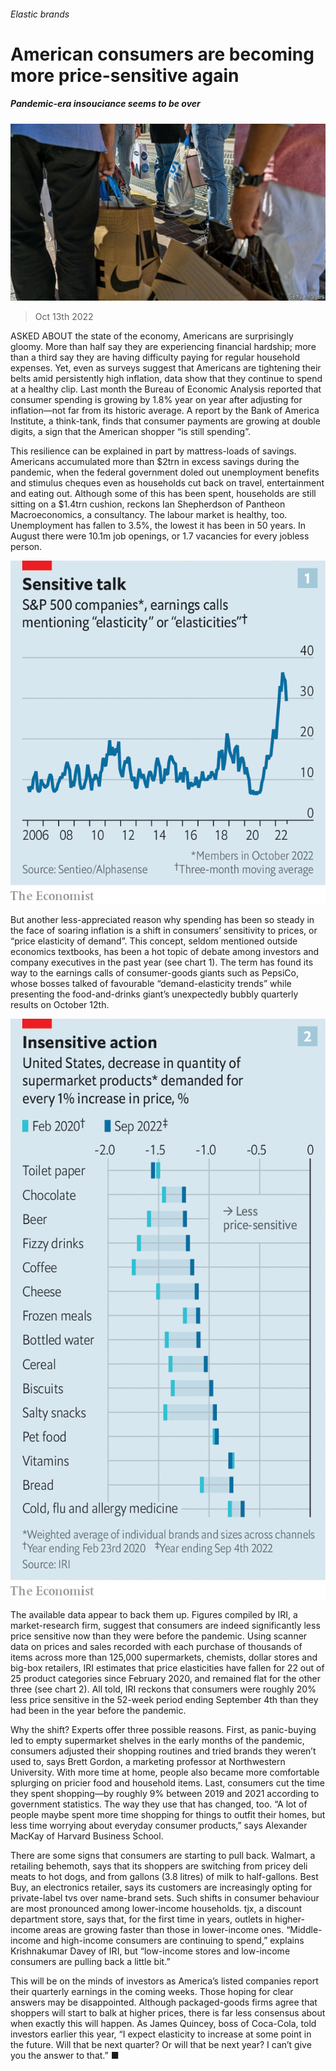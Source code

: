 ###### Elastic brands

# American consumers are becoming more price-sensitive again 

##### Pandemic-era insouciance seems to be over 

![image](images/20221015_WBP503.jpg) 

> Oct 13th 2022 

ASKED ABOUT the state of the economy, Americans are surprisingly gloomy. More than half say they are experiencing financial hardship; more than a third say they are having difficulty paying for regular household expenses. Yet, even as surveys suggest that Americans are tightening their belts amid persistently high inflation, data show that they continue to spend at a healthy clip. Last month the Bureau of Economic Analysis reported that consumer spending is growing by 1.8% year on year after adjusting for inflation—not far from its historic average. A report by the Bank of America Institute, a think-tank, finds that consumer payments are growing at double digits, a sign that the American shopper “is still spending”. 

This resilience can be explained in part by mattress-loads of savings. Americans accumulated more than $2trn in excess savings during the pandemic, when the federal government doled out unemployment benefits and stimulus cheques even as households cut back on travel, entertainment and eating out. Although some of this has been spent, households are still sitting on a $1.4trn cushion, reckons Ian Shepherdson of Pantheon Macroeconomics, a consultancy. The labour market is healthy, too. Unemployment has fallen to 3.5%, the lowest it has been in 50 years. In August there were 10.1m job openings, or 1.7 vacancies for every jobless person. 

![image](images/20221015_WBC348.png) 


But another less-appreciated reason why spending has been so steady in the face of soaring inflation is a shift in consumers’ sensitivity to prices, or “price elasticity of demand”. This concept, seldom mentioned outside economics textbooks, has been a hot topic of debate among investors and company executives in the past year (see chart 1). The term has found its way to the earnings calls of consumer-goods giants such as PepsiCo, whose bosses talked of favourable “demand-elasticity trends” while presenting the food-and-drinks giant’s unexpectedly bubbly quarterly results on October 12th. 

![image](images/20221015_WBC069.png) 


The available data appear to back them up. Figures compiled by IRI, a market-research firm, suggest that consumers are indeed significantly less price sensitive now than they were before the pandemic. Using scanner data on prices and sales recorded with each purchase of thousands of items across more than 125,000 supermarkets, chemists, dollar stores and big-box retailers, IRI estimates that price elasticities have fallen for 22 out of 25 product categories since February 2020, and remained flat for the other three (see chart 2). All told, IRI reckons that consumers were roughly 20% less price sensitive in the 52-week period ending September 4th than they had been in the year before the pandemic. 

Why the shift? Experts offer three possible reasons. First, as panic-buying led to empty supermarket shelves in the early months of the pandemic, consumers adjusted their shopping routines and tried brands they weren’t used to, says Brett Gordon, a marketing professor at Northwestern University. With more time at home, people also became more comfortable splurging on pricier food and household items. Last, consumers cut the time they spent shopping—by roughly 9% between 2019 and 2021 according to government statistics. The way they use that has changed, too. “A lot of people maybe spent more time shopping for things to outfit their homes, but less time worrying about everyday consumer products,” says Alexander MacKay of Harvard Business School. 

There are some signs that consumers are starting to pull back. Walmart, a retailing behemoth, says that its shoppers are switching from pricey deli meats to hot dogs, and from gallons (3.8 litres) of milk to half-gallons. Best Buy, an electronics retailer, says its customers are increasingly opting for private-label tvs over name-brand sets. Such shifts in consumer behaviour are most pronounced among lower-income households. tjx, a discount department store, says that, for the first time in years, outlets in higher-income areas are growing faster than those in lower-income ones. “Middle-income and high-income consumers are continuing to spend,” explains Krishnakumar Davey of IRI, but “low-income stores and low-income consumers are pulling back a little bit.” 

This will be on the minds of investors as America’s listed companies report their quarterly earnings in the coming weeks. Those hoping for clear answers may be disappointed. Although packaged-goods firms agree that shoppers will start to balk at higher prices, there is far less consensus about when exactly this will happen. As James Quincey, boss of Coca-Cola, told investors earlier this year, “I expect elasticity to increase at some point in the future. Will that be next quarter? Or will that be next year? I can’t give you the answer to that.” ■


